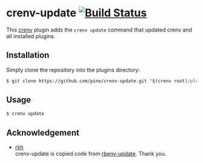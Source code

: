 # crenv-update [![Build Status](https://travis-ci.org/pine/crenv-update.svg?branch=master)](https://travis-ci.org/pine/crenv-update)

This [crenv](https://github.com/pine/crenv) plugin adds the `crenv update` command that updated crenv and all installed plugins.

## Installation

Simply clone the repository into the plugins directory:

```sh
$ git clone https://github.com/pine/crenv-update.git "$(crenv root)/plugins/crenv-update"
```

## Usage

```sh
$ crenv update
```

## Acknowledgement

- [rkh](https://github.com/rkh)<br />
crenv-update is copied code from [rbenv-update](https://github.com/rkh/rbenv-update). Thank you.
